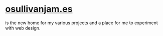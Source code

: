 [osullivanjam.es](osullivanjam.es)
==================================
is the new home for my various projects and a place for me to experiment with web design.
